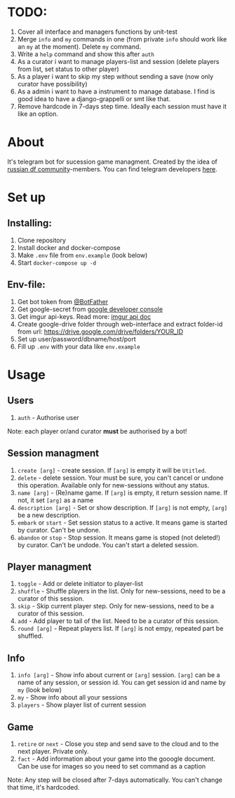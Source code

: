 # TODO:
1. Cover all interface and managers functions by unit-test
2. Merge `info` and `my` commands in one (from private `info` should work like an `my` at the moment). Delete `my` command.
3. Write a `help` command and show this after `auth`
4. As a curator i want to manage players-list and session (delete players from list, set status to other player)
5. As a player i want to skip my step without sending a save (now only curator have possibility)
6. As a admin i want to have a instrument to manage database. I find is good idea to have a django-grappelli or smt like that. 
7. Remove hardcode in 7-days step time. Ideally each session must have it like an option.

# About
It's telegram bot for sucession game managment. Created by the idea of [russian df community](https://t.me/DwarfFortressRus)-members. You can find telegram developers [here](https://t.me/dfbotsetup).

# Set up
## Installing:
 1. Clone repository
 2. Install docker and docker-compose
 3. Make `.env` file from `env.example` (look below)
 5. Start `docker-compose up -d`

## Env-file:
1. Get bot token from [@BotFather](https://t.me/botfather)
2. Get google-secret from [google developer console](https://console.developers.google.com/apis/credentials)
3. Get imgur api-keys. Read more: [imgur api doc](https://apidocs.imgur.com/#authorization-and-oauth)
4. Create google-drive folder through web-interface and extract folder-id from url: https://drive.google.com/drive/folders/YOUR_ID
5. Set up user/password/dbname/host/port
6. Fill up `.env` with your data like `env.example`

# Usage
## Users
1. `auth` - Authorise user

Note: each player or/and curator __must__ be authorised by a bot!

## Session managment
1. `create [arg]` - create session. If `[arg]` is empty it will be `Utitled`.
2. `delete` - delete session. Your must be sure, you can't cancel or undone this operation. Available only for new-sessions without any status.
3. `name [arg]` - (Re)name game. If `[arg]` is empty, it return session name. If not, it set `[arg]` as a name
4. `description [arg]` - Set or show description. If `[arg]` is not empty, `[arg]` be a new description.
5. `embark` or `start` - Set session status to a active. It means game is started by curator. Can't be undone.
6. `abandon` or `stop` - Stop session. It means game is stoped (not deleted!) by curator. Can't be undode. You can't start a deleted session.

## Player managment
1. `toggle` - Add or delete initiator to player-list
2. `shuffle` - Shuffle players in the list. Only for new-sessions, need to be a curator of this session.
3. `skip` - Skip current player step. Only for new-sessions, need to be a curator of this session.
4. `add` - Add player to tail of the list. Need to be a curator of this session.
5. `round [arg]` - Repeat players list. If `[arg]` is not empy, repeated part be shuffled.

## Info
1. `info [arg]` - Show info about current or `[arg]` session. `[arg]` can be a name of any session, or session id. You can get session id and name by `my` (look below)
2. `my` - Show info about all your sessions
3. `players` - Show player list of current session

## Game
1. `retire` or `next` - Close you step and send save to the cloud and to the next player. Private only.
2. `fact` - Add information about your game into the gooogle document. Can be use for images so you need to set command as a caption

Note: Any step will be closed after 7-days automatically. You can't change that time, it's hardcoded.
